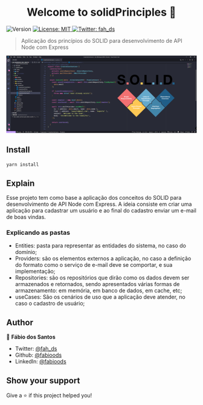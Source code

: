 <h1 align="center">Welcome to solidPrinciples 👋</h1>
<p>
  <img alt="Version" src="https://img.shields.io/badge/version-1.0.0-blue.svg?cacheSeconds=2592000" />
  <a href="#" target="_blank">
    <img alt="License: MIT" src="https://img.shields.io/badge/License-MIT-yellow.svg" />
  </a>
  <a href="https://twitter.com/fah_ds" target="_blank">
    <img alt="Twitter: fah_ds" src="https://img.shields.io/twitter/follow/fah_ds.svg?style=social" />
  </a>
</p>

> Aplicação dos princípios do SOLID para desenvolvimento de API Node com Express

<p align="center">
  <img alt="Preview" src="./docs/project.png">
</p>

## Install

```sh
yarn install
```

## Explain

Esse projeto tem como base a aplicação dos conceitos do SOLID para desenvolvimento de API Node com Express. A ideia consiste em criar uma aplicação para cadastrar um usuário e ao final do cadastro
enviar um e-mail de boas vindas.

### Explicando as pastas

- Entities: pasta para representar as entidades do sistema, no caso do domínio;
- Providers: são os elementos externos a aplicação, no caso a definição do formato como o serviço de e-mail deve se comportar, e sua implementação;
- Repositories: são os repositórios que dirão como os dados devem ser armazenados e retornados, sendo apresentados várias formas de armazenamento: em memória, em banco de dados, em cache, etc;
- useCases: São os cenários de uso que a aplicação deve atender, no caso o cadastro de usuário;

## Author

👤 **Fábio dos Santos**

- Twitter: [@fah_ds](https://twitter.com/fah_ds)
- Github: [@fabioods](https://github.com/fabioods)
- LinkedIn: [@fabioods](https://linkedin.com/in/fabioods)

## Show your support

Give a ⭐️ if this project helped you!
